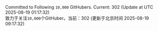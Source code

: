 Committed to Following `10,000` GitHubers. Current: <!-- FOLLOWING_COUNT -->302<!-- FOLLOWING_COUNT --> (Update at UTC <!-- LAST_UPDATED -->2025-08-19 01:17:32<!-- LAST_UPDATED -->)<br>
致力于关注`10,000`个GitHuber。当前：<!-- FOLLOWING_COUNT -->302<!-- FOLLOWING_COUNT --> (更新于北京时间 <!-- LAST_UPDATED_CST -->2025-08-19 09:17:32<!-- LAST_UPDATED_CST -->)
